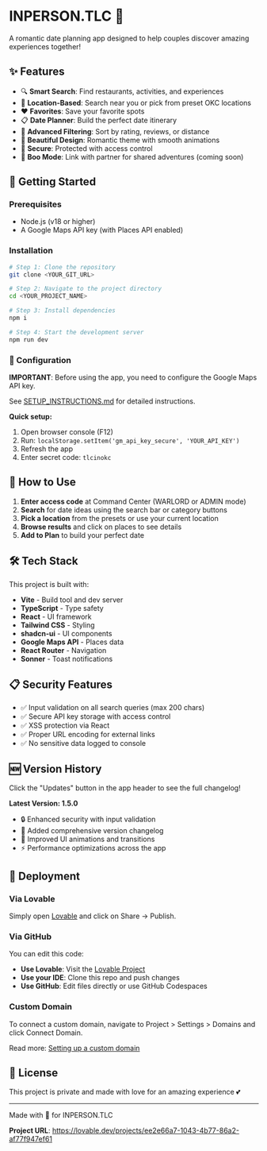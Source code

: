 # INPERSON.TLC 💖

A romantic date planning app designed to help couples discover amazing experiences together!

## ✨ Features

- 🔍 **Smart Search**: Find restaurants, activities, and experiences
- 📍 **Location-Based**: Search near you or pick from preset OKC locations
- ❤️ **Favorites**: Save your favorite spots
- 📋 **Date Planner**: Build the perfect date itinerary
- 🎯 **Advanced Filtering**: Sort by rating, reviews, or distance
- 🎨 **Beautiful Design**: Romantic theme with smooth animations
- 🔐 **Secure**: Protected with access control
- 👻 **Boo Mode**: Link with partner for shared adventures (coming soon)

## 🚀 Getting Started

### Prerequisites

- Node.js (v18 or higher)
- A Google Maps API key (with Places API enabled)

### Installation

```sh
# Step 1: Clone the repository
git clone <YOUR_GIT_URL>

# Step 2: Navigate to the project directory
cd <YOUR_PROJECT_NAME>

# Step 3: Install dependencies
npm i

# Step 4: Start the development server
npm run dev
```

### 🔑 Configuration

**IMPORTANT**: Before using the app, you need to configure the Google Maps API key.

See [SETUP_INSTRUCTIONS.md](./SETUP_INSTRUCTIONS.md) for detailed instructions.

**Quick setup:**
1. Open browser console (F12)
2. Run: `localStorage.setItem('gm_api_key_secure', 'YOUR_API_KEY')`
3. Refresh the app
4. Enter secret code: `tlcinokc`

## 📱 How to Use

1. **Enter access code** at Command Center (WARLORD or ADMIN mode)
2. **Search** for date ideas using the search bar or category buttons
3. **Pick a location** from the presets or use your current location
4. **Browse results** and click on places to see details
5. **Add to Plan** to build your perfect date

## 🛠️ Tech Stack

This project is built with:

- **Vite** - Build tool and dev server
- **TypeScript** - Type safety
- **React** - UI framework
- **Tailwind CSS** - Styling
- **shadcn-ui** - UI components
- **Google Maps API** - Places data
- **React Router** - Navigation
- **Sonner** - Toast notifications

## 📋 Security Features

- ✅ Input validation on all search queries (max 200 chars)
- ✅ Secure API key storage with access control
- ✅ XSS protection via React
- ✅ Proper URL encoding for external links
- ✅ No sensitive data logged to console

## 🆕 Version History

Click the "Updates" button in the app header to see the full changelog!

**Latest Version: 1.5.0**
- 🔒 Enhanced security with input validation
- 📝 Added comprehensive version changelog
- 🎨 Improved UI animations and transitions
- ⚡ Performance optimizations across the app

## 🚀 Deployment

### Via Lovable

Simply open [Lovable](https://lovable.dev/projects/ee2e66a7-1043-4b77-86a2-af77f947ef61) and click on Share -> Publish.

### Via GitHub

You can edit this code:
- **Use Lovable**: Visit the [Lovable Project](https://lovable.dev/projects/ee2e66a7-1043-4b77-86a2-af77f947ef61)
- **Use your IDE**: Clone this repo and push changes
- **Use GitHub**: Edit files directly or use GitHub Codespaces

### Custom Domain

To connect a custom domain, navigate to Project > Settings > Domains and click Connect Domain.

Read more: [Setting up a custom domain](https://docs.lovable.dev/features/custom-domain)

## 📄 License

This project is private and made with love for an amazing experience 💕

---

Made with 💖 for INPERSON.TLC

**Project URL**: https://lovable.dev/projects/ee2e66a7-1043-4b77-86a2-af77f947ef61
